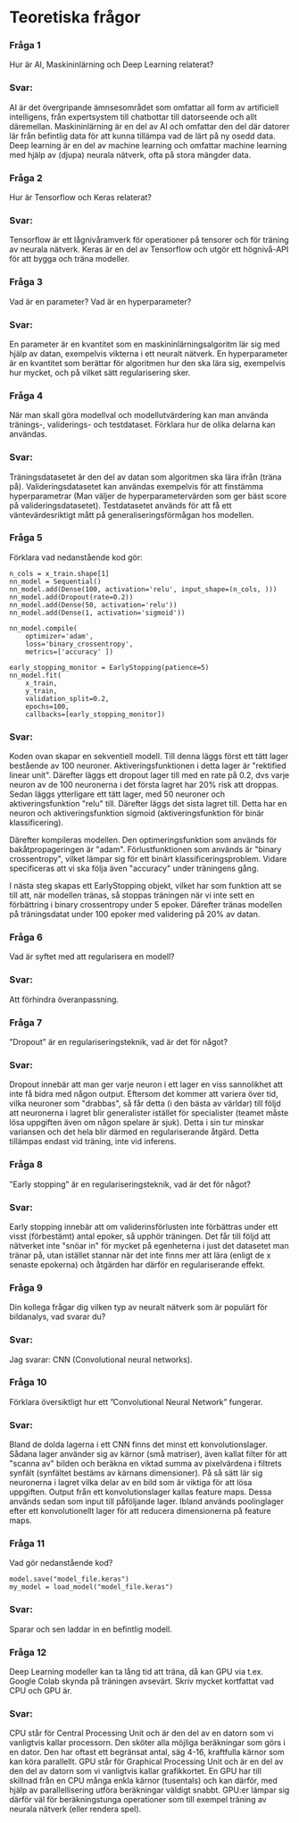 # Teoretiska frågor

### Fråga 1
Hur är AI, Maskininlärning och Deep Learning relaterat?
### Svar:
AI är det övergripande ämnsesområdet som omfattar all form av artificiell intelligens, från expertsystem till chatbottar till datorseende och allt däremellan. Maskininlärning är en del av AI och omfattar den del där datorer lär från befintlig data för att kunna tillämpa vad de lärt på ny osedd
data. Deep learning är en del av machine learning och omfattar machine learning med hjälp av (djupa) neurala nätverk, ofta på stora mängder data.

### Fråga 2
Hur är Tensorflow och Keras relaterat?
### Svar:
Tensorflow är ett lågnivåramverk för operationer på tensorer och för träning av neurala nätverk. Keras är en del av Tensorflow och utgör ett högnivå-API för att bygga och träna modeller.

### Fråga 3
Vad är en parameter? Vad är en hyperparameter?
### Svar:
En parameter är en kvantitet som en maskininlärningsalgoritm lär sig med hjälp av datan, exempelvis vikterna i ett neuralt nätverk. En hyperparameter
är en kvantitet som berättar för algoritmen hur den ska lära sig, exempelvis hur mycket, och på vilket sätt regularisering sker.

### Fråga 4
När man skall göra modellval och modellutvärdering kan man använda tränings-, validerings- och testdataset. Förklara hur de olika delarna kan användas.
### Svar:
Träningsdatasetet är den del av datan som algoritmen ska lära ifrån (träna på). Valideringsdatasetet kan användas exempelvis för att finstämma hyperparametrar (Man väljer de hyperparametervärden som ger bäst score på valideringsdatasetet). Testdatasetet används för att få ett väntevärdesriktigt mått på generaliseringsförmågan hos modellen.

### Fråga 5
Förklara vad nedanstående kod gör:

    n_cols = x_train.shape[1]
    nn_model = Sequential()
    nn_model.add(Dense(100, activation='relu', input_shape=(n_cols, )))
    nn_model.add(Dropout(rate=0.2))
    nn_model.add(Dense(50, activation='relu'))
    nn_model.add(Dense(1, activation='sigmoid'))
    
    nn_model.compile(
        optimizer='adam',
        loss='binary_crossentropy',
        metrics=['accuracy' ])
    
    early_stopping_monitor = EarlyStopping(patience=5)
    nn_model.fit(
        x_train,
        y_train,
        validation_split=0.2,
        epochs=100,
        callbacks=[early_stopping_monitor])

### Svar:
Koden ovan skapar en sekventiell modell. Till denna läggs först ett tätt lager bestående av 100 neuroner. Aktiveringsfunktionen i detta lager är "rektified linear unit". Därefter läggs ett dropout lager till med en rate på 0.2, dvs varje neuron av de 100 neuronerna i det första lagret har 20%
risk att droppas. Sedan läggs ytterligare ett tätt lager, med 50 neuroner och aktiveringsfunktion "relu" till. Därefter läggs det sista lagret till. Detta har en neuron och aktiveringsfunktion sigmoid (aktiveringsfunktion för binär klassificering).

Därefter kompileras modellen. Den optimeringsfunktion som används för bakåtpropageringen är "adam". Förlustfunktionen som används är "binary crossentropy", vilket lämpar sig för ett binärt klassificeringsproblem. Vidare specificeras att vi ska följa även "accuracy" under träningens gång.

I nästa steg skapas ett EarlyStopping objekt, vilket har som funktion att se till att, när modellen tränas, så stoppas träningen när vi inte sett en förbättring i binary crossentropy under 5 epoker. Därefter tränas modellen på träningsdatat under 100 epoker med validering på 20% av datan.

### Fråga 6
Vad är syftet med att regularisera en modell?
### Svar:
Att förhindra överanpassning.

### Fråga 7
”Dropout” är en regulariseringsteknik, vad är det för något?
### Svar:
Dropout innebär att man ger varje neuron i ett lager en viss sannolikhet att inte få bidra med någon output. Eftersom det kommer att variera över tid, vilka neuroner som "drabbas", så får detta (i den bästa av världar) till följd att neuronerna i lagret blir generalister istället för specialister (teamet måste lösa uppgiften även om någon spelare är sjuk). Detta i sin tur minskar variansen och det hela blir därmed en regulariserande åtgärd. Detta tillämpas endast vid träning, inte vid inferens.

### Fråga 8
”Early stopping” är en regulariseringsteknik, vad är det för något?
### Svar:
Early stopping innebär att om validerinsförlusten inte förbättras under ett visst (förbestämt) antal epoker, så upphör träningen. Det får till följd att nätverket inte "snöar in" för mycket på egenheterna i just det datasetet man tränar på, utan istället stannar när det inte finns mer att lära (enligt de x senaste epokerna) och åtgärden har därför en regulariserande effekt.

### Fråga 9
Din kollega frågar dig vilken typ av neuralt nätverk som är populärt för bildanalys, vad svarar du?
### Svar:
Jag svarar: CNN (Convolutional neural networks).

### Fråga 10
Förklara översiktligt hur ett ”Convolutional Neural Network” fungerar.

### Svar:
Bland de dolda lagerna i ett CNN finns det minst ett konvolutionslager. Sådana lager använder sig av kärnor (små matriser), även kallat filter för att "scanna av" bilden och beräkna en viktad summa av pixelvärdena i filtrets synfält (synfältet bestäms av kärnans dimensioner). På så sätt lär sig neuronerna i lagret vilka delar av en bild som är viktiga för att lösa uppgiften. Output från ett konvolutionslager kallas feature maps. Dessa används sedan som input till påföljande lager. Ibland används poolinglager efter ett konvolutionellt lager för att reducera dimensionerna på feature maps.

### Fråga 11
Vad gör nedanstående kod?

    model.save("model_file.keras")
    my_model = load_model("model_file.keras")

### Svar:
Sparar och sen laddar in en befintlig modell.

### Fråga 12
Deep Learning modeller kan ta lång tid att träna, då kan GPU via t.ex. Google Colab skynda på träningen avsevärt. Skriv mycket kortfattat vad CPU och GPU är.

### Svar:
CPU står för Central Processing Unit och är den del av en datorn som vi vanligtvis kallar processorn. Den sköter alla möjliga beräkningar som görs i en dator. Den har oftast ett begränsat antal, säg 4-16, kraftfulla kärnor som kan köra parallellt. GPU står för Graphical Processing Unit och är en del av den del av datorn som vi vanligtvis kallar grafikkortet. En GPU har till skillnad från en CPU många enkla kärnor (tusentals) och kan därför, med hjälp av parallellisering utföra beräkningar väldigt snabbt. GPU:er lämpar sig därför väl för beräkningstunga operationer som till exempel träning av neurala nätverk (eller rendera spel).





